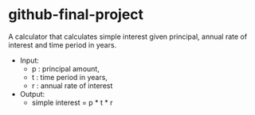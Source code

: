 # github-final-project
A calculator that calculates simple interest given principal, annual rate of interest and time period in years.
+  Input:
   -  p : principal amount,
   -  t : time period in years,
   -  r : annual rate of interest
+  Output:
   -  simple interest = p * t * r
